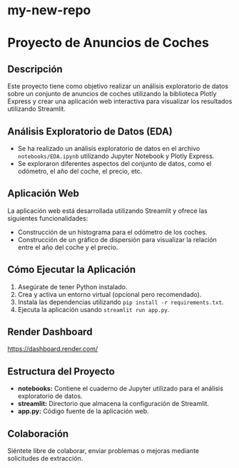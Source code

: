 # my-new-repo
# Proyecto de Anuncios de Coches

## Descripción
Este proyecto tiene como objetivo realizar un análisis exploratorio de datos sobre un conjunto de anuncios de coches utilizando la biblioteca Plotly Express y crear una aplicación web interactiva para visualizar los resultados utilizando Streamlit.

## Análisis Exploratorio de Datos (EDA)
- Se ha realizado un análisis exploratorio de datos en el archivo `notebooks/EDA.ipynb` utilizando Jupyter Notebook y Plotly Express.
- Se exploraron diferentes aspectos del conjunto de datos, como el odómetro, el año del coche, el precio, etc.

## Aplicación Web
La aplicación web está desarrollada utilizando Streamlit y ofrece las siguientes funcionalidades:

- Construcción de un histograma para el odómetro de los coches.
- Construcción de un gráfico de dispersión para visualizar la relación entre el año del coche y el precio.

## Cómo Ejecutar la Aplicación
1. Asegúrate de tener Python instalado.
2. Crea y activa un entorno virtual (opcional pero recomendado).
3. Instala las dependencias utilizando `pip install -r requirements.txt`.
4. Ejecuta la aplicación usando `streamlit run app.py`.

## Render Dashboard
https://dashboard.render.com/

## Estructura del Proyecto
- **notebooks:** Contiene el cuaderno de Jupyter utilizado para el análisis exploratorio de datos.
- **streamlit:** Directorio que almacena la configuración de Streamlit.
- **app.py:** Código fuente de la aplicación web.

## Colaboración
Siéntete libre de colaborar, enviar problemas o mejoras mediante solicitudes de extracción.

